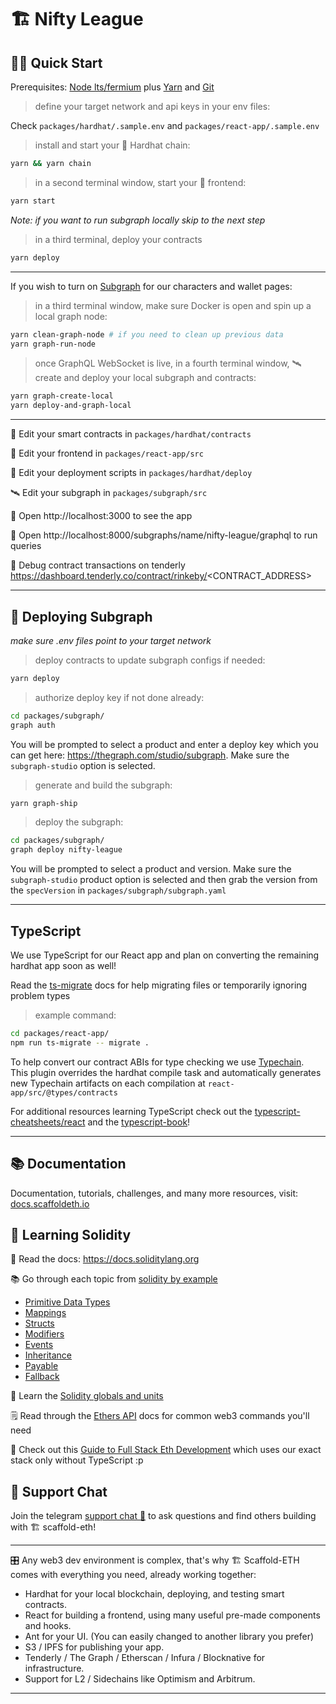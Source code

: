 # 🏗 Nifty League

## 🏄‍♂️ Quick Start

Prerequisites: [Node lts/fermium](https://nodejs.org/download/release/latest-fermium/) plus [Yarn](https://classic.yarnpkg.com/en/docs/install/) and [Git](https://git-scm.com/downloads)

> define your target network and api keys in your env files:

Check `packages/hardhat/.sample.env` and `packages/react-app/.sample.env`

> install and start your 👷‍ Hardhat chain:

```bash
yarn && yarn chain
```

> in a second terminal window, start your 📱 frontend:

```bash
yarn start
```

_Note: if you want to run subgraph locally skip to the next step_

> in a third terminal, deploy your contracts

```bash
yarn deploy
```

---

If you wish to turn on [Subgraph](https://thegraph.com/) for our characters and wallet pages:

> in a third terminal window, make sure Docker is open and spin up a local graph node:

```bash
yarn clean-graph-node # if you need to clean up previous data
yarn graph-run-node
```

> once GraphQL WebSocket is live, in a fourth terminal window, 🛰 create and deploy your local subgraph and contracts:

```bash
yarn graph-create-local
yarn deploy-and-graph-local
```

---

🔏 Edit your smart contracts in `packages/hardhat/contracts`

📝 Edit your frontend in `packages/react-app/src`

💼 Edit your deployment scripts in `packages/hardhat/deploy`

🛰 Edit your subgraph in `packages/subgraph/src`

📱 Open http://localhost:3000 to see the app

📡 Open http://localhost:8000/subgraphs/name/nifty-league/graphql to run queries

👾 Debug contract transactions on tenderly https://dashboard.tenderly.co/contract/rinkeby/<CONTRACT_ADDRESS>

---

## 📡 Deploying Subgraph

_make sure .env files point to your target network_

> deploy contracts to update subgraph configs if needed:

```bash
yarn deploy
```

> authorize deploy key if not done already:

```bash
cd packages/subgraph/
graph auth
```

You will be prompted to select a product and enter a deploy key which you can get here: https://thegraph.com/studio/subgraph. Make sure the `subgraph-studio` option is selected.

> generate and build the subgraph:

```bash
yarn graph-ship
```

> deploy the subgraph:

```bash
cd packages/subgraph/
graph deploy nifty-league
```

You will be prompted to select a product and version. Make sure the `subgraph-studio` product option is selected and then grab the version from the `specVersion` in `packages/subgraph/subgraph.yaml`

---

## TypeScript

We use TypeScript for our React app and plan on converting the remaining hardhat app soon as well!

Read the [ts-migrate](https://github.com/airbnb/ts-migrate) docs for help migrating files or temporarily ignoring problem types

> example command:

```bash
cd packages/react-app/
npm run ts-migrate -- migrate .
```

To help convert our contract ABIs for type checking we use [Typechain](https://github.com/ethereum-ts/TypeChain).  
This plugin overrides the hardhat compile task and automatically generates new Typechain artifacts on each compilation at `react-app/src/@types/contracts`

For additional resources learning TypeScript check out the [typescript-cheatsheets/react](https://github.com/typescript-cheatsheets/react) and the [typescript-book](https://github.com/basarat/typescript-book)!

---

## 📚 Documentation

Documentation, tutorials, challenges, and many more resources, visit: [docs.scaffoldeth.io](https://docs.scaffoldeth.io)

## 🔭 Learning Solidity

📕 Read the docs: https://docs.soliditylang.org

📚 Go through each topic from [solidity by example](https://solidity-by-example.org)

- [Primitive Data Types](https://solidity-by-example.org/primitives/)
- [Mappings](https://solidity-by-example.org/mapping/)
- [Structs](https://solidity-by-example.org/structs/)
- [Modifiers](https://solidity-by-example.org/function-modifier/)
- [Events](https://solidity-by-example.org/events/)
- [Inheritance](https://solidity-by-example.org/inheritance/)
- [Payable](https://solidity-by-example.org/payable/)
- [Fallback](https://solidity-by-example.org/fallback/)

📧 Learn the [Solidity globals and units](https://solidity.readthedocs.io/en/v0.6.6/units-and-global-variables.html)

🗒️ Read through the [Ethers API](https://docs.ethers.io/v5/api/) docs for common web3 commands you'll need

📝 Check out this [Guide to Full Stack Eth Development](https://dev.to/dabit3/the-complete-guide-to-full-stack-ethereum-development-3j13) which uses our exact stack only without TypeScript :p

## 💬 Support Chat

Join the telegram [support chat 💬](https://t.me/joinchat/KByvmRe5wkR-8F_zz6AjpA) to ask questions and find others building with 🏗 scaffold-eth!

---

🎛 Any web3 dev environment is complex, that's why 🏗 Scaffold-ETH comes with everything you need, already working together:

- Hardhat for your local blockchain, deploying, and testing smart contracts.
- React for building a frontend, using many useful pre-made components and hooks.
- Ant for your UI. (You can easily changed to another library you prefer)
- S3 / IPFS for publishing your app.
- Tenderly / The Graph / Etherscan / Infura / Blocknative for infrastructure.
- Support for L2 / Sidechains like Optimism and Arbitrum.

---

